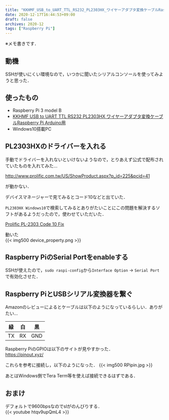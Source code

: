 ```yaml
---
title: "KKHMF_USB_to_UART_TTL_RS232_PL2303HX_ワイヤーアダプタ変換ケーブルRaspberry_Pi_Arduino用でRaspberry_PiとWin10を接続する"
date: 2020-12-17T16:44:53+09:00
draft: false
archives: 2020-12
tags: ["Raspberry Pi"]
---
```

※メモ書きです．

## 動機
SSHが使いにくい環境なので，いつかに聞いたシリアルコンソールを使ってみようと思った．

## 使ったもの
- Raspberry Pi 3 model B
- [KKHMF USB to UART TTL RS232 PL2303HX ワイヤーアダプタ変換ケーブルRaspberry Pi Arduino用](https://www.amazon.co.jp/dp/B01I500OWK)
- Windows10搭載PC

## PL2303HXのドライバーを入れる
手動でドライバーを入れないといけないようなので，とりあえず公式で配布されていたものを入れてみた...

http://www.prolific.com.tw/US/ShowProduct.aspx?p_id=225&pcid=41

が動かない．

デバイスマネージャーで見てみるとコード10などと出ていた．

`PL2303HX Windows10`で検索してみるとありがたいことにこの問題を解決するソフトがあるようだったので，使わせていただいた．

[Prolific PL-2303 Code 10 Fix](http://www.ifamilysoftware.com/news37.html)

動いた  
{{< img500 device_property.png >}}

## Raspberry PiのSerial Portをenableする
SSHが使えたので，`sudo raspi-config`から`Interface Option` -> `Serial Port`で有効化させた．

## Raspberry PiとUSBシリアル変換器を繋ぐ
Amazonのレビューによるとケーブルは以下のようになっているらしい．ありがたい...

| 緑 | 白 | 黒 |
| - | - | - |
| TX  | RX | GND |

Raspberry PiのGPIOは以下のサイトが見やすかった．  
https://pinout.xyz/  

これらを参考に接続し，以下のようになった．
{{< img500 RPipin.jpg >}}

あとはWindows側でTera Term等を使えば接続できるはずである．

## おまけ
デフォルトで9600bpsなのでslがのんびりする．  
{{< youtube htqv9upQmL4 >}}